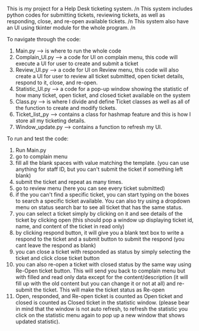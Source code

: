 This is my project for a Help Desk ticketing system. /n
This system includes python codes for submitting tickets, reviewing tickets, as well as responding, close, and re-open available tickets. /n
This system also have an UI using tkinter module for the whole program. /n

To navigate through the code:
1. Main.py --> is where to run the whole code
2. Complain_UI.py --> a code for UI on complain menu, this code will execute a UI for user to create and submit a ticket
3. Review_UI.py --> a code for UI on Review menu, this code will also create a UI for user to review all ticket submitted, open ticket details, respond to it, close, and re-open.
4. Statistic_UI.py --> a code for a pop-up window showing the statistic of how many ticket, open ticket, and closed ticket available on the system
5. Class.py --> is where I divide and define Ticket classes as well as all of the function to create and modify tickets.
6. Ticket_list_py --> contains a class for hashmap feature and this is how I store all my ticketing details.
7. Window_update.py --> contains a function to refresh my UI.

To run and test the code:
1. Run Main.py
2. go to complain menu
3. fill all the blank spaces with value matching the template. (you can use anything for staff ID, but you can't submit the ticket if something left blank)
4. submit the ticket and repeat as many times.
5. go to review menu (here you can see every ticket submitted)
6. if the you can't find a specific ticket, you can start typing on the boxes to search a specific ticket available. You can also try using a dropdown menu on status search bar to see all ticket that has the same status.
7. you can select a ticket simply by clicking on it and see details of the ticket by clicking open  (this should pop a window up displaying ticket id, name, and content of the ticket in read only)
8. by clicking respond button, it will give you a blank text box to write a respond to the ticket and a submit button to submit the respond (you cant leave the respond as blank)
9. you can close a ticket with responded as status by simply selecting the ticket and click close ticket button
10. you can also re-open a ticket with closed status by the same way using Re-Open ticket button. This will send you back to complain menu but with filled and read only data except for the content/description (it will fill up with the old content but you can change it or not at all) and re-submit the ticket. This will make the ticket status as Re-open
11. Open, responded, and Re-open ticket is counted as Open ticket and closed is counted as Closed ticket in the statistic window. (please bear in mind that the window is not auto refresh, to refresh the statistic you click on the statistic menu again to pop up a new window that shows updated statistic).
